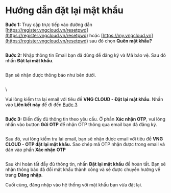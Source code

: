 # Hướng dẫn đặt lại mật khẩu

**Bước 1:** Truy cập trực tiếp vào đường dẫn [https://register.vngcloud.vn/resetpwd](https://register.vngcloud.vn/resetpwd) hoặc [https://my.vngcloud.vn](https://register.vngcloud.vn/resetpwd) sau đó chọn **Quên mật khẩu?**

<figure><img src="https://docs.vngcloud.vn/download/attachments/22938046/image2021-3-18_16-46-15.png?version=1&#x26;modificationDate=1616060774000&#x26;api=v2" alt=""><figcaption></figcaption></figure>

**Bước 2:** Nhập thông tin Email bạn đã dùng để đăng ký và Mã bảo vệ. Sau đó nhấn **Đặt lại mật khẩu**.

<figure><img src="https://docs.vngcloud.vn/download/attachments/22938046/image2021-3-18_16-46-41.png?version=1&#x26;modificationDate=1616060800000&#x26;api=v2" alt=""><figcaption></figcaption></figure>

Bạn sẽ nhận được thông báo như bên dưới.

<figure><img src="https://docs.vngcloud.vn/download/attachments/22938046/image2021-3-18_16-46-57.png?version=1&#x26;modificationDate=1616060816000&#x26;api=v2" alt=""><figcaption></figcaption></figure>

\


Vui lòng kiểm tra lại email với tiêu đề **VNG CLOUD - Đặt lại mật khẩu**. Nhấn vào **Liên kết này** để đi đến [Bước 3](https://docs.vngcloud.vn/pages/viewpage.action?pageId=22938046#H%C6%B0%E1%BB%9Bngd%E1%BA%ABn%C4%91%E1%BA%B7tl%E1%BA%A1im%E1%BA%ADtkh%E1%BA%A9u-step3)

<figure><img src="https://docs.vngcloud.vn/download/attachments/22938046/image2021-3-18_16-47-36.png?version=1&#x26;modificationDate=1616060855000&#x26;api=v2" alt=""><figcaption></figcaption></figure>

**Bước 3:** Điền đầy đủ thông tin theo yêu cầu. Ở phần **Xác nhận OTP**, vui lòng nhấn vào button **Gửi OTP** để nhận OTP thông qua email bạn đã đăng ký.

<figure><img src="https://docs.vngcloud.vn/download/attachments/22938046/image2021-3-18_16-48-13.png?version=1&#x26;modificationDate=1616060892000&#x26;api=v2" alt=""><figcaption></figcaption></figure>

Sau đó, vui lòng kiểm tra lại email, bạn sẽ nhận được email với tiêu đề **VNG CLOUD - OTP đặt lại mật khẩu.** Sao chép mã OTP nhận được trong email và dán vào phần **Xác nhận OTP**

<figure><img src="https://docs.vngcloud.vn/download/attachments/22938046/image2021-3-18_16-51-58.png?version=1&#x26;modificationDate=1616061116000&#x26;api=v2" alt=""><figcaption></figcaption></figure>

Sau khi hoàn tất đầy đủ thông tin, nhấn **Đặt lại mật khẩu** để hoàn tất. Bạn sẽ nhận thông báo đã đổi mật khẩu thành công và sẽ được chuyển hướng về trang **Đăng nhập**.

Cuối cùng, đăng nhập vào hệ thống với mật khẩu bạn vừa đặt lại.
